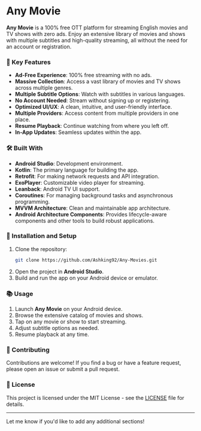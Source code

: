 # Any Movie

**Any Movie** is a 100% free OTT platform for streaming English movies and TV shows with zero ads. Enjoy an extensive library of movies and shows with multiple subtitles and high-quality streaming, all without the need for an account or registration.

### 📱 Key Features
- **Ad-Free Experience**: 100% free streaming with no ads.
- **Massive Collection**: Access a vast library of movies and TV shows across multiple genres.
- **Multiple Subtitle Options**: Watch with subtitles in various languages.
- **No Account Needed**: Stream without signing up or registering.
- **Optimized UI/UX**: A clean, intuitive, and user-friendly interface.
- **Multiple Providers**: Access content from multiple providers in one place.
- **Resume Playback**: Continue watching from where you left off.
- **In-App Updates**: Seamless updates within the app.

### 🛠️ Built With
- **Android Studio**: Development environment.
- **Kotlin**: The primary language for building the app.
- **Retrofit**: For making network requests and API integration.
- **ExoPlayer**: Customizable video player for streaming.
- **Leanback**: Android TV UI support.
- **Coroutines**: For managing background tasks and asynchronous programming.
- **MVVM Architecture**: Clean and maintainable app architecture.
- **Android Architecture Components**: Provides lifecycle-aware components and other tools to build robust applications.

### 🔧 Installation and Setup
1. Clone the repository:
   ```bash
   git clone https://github.com/Ashking92/Any-Movies.git
   ```
2. Open the project in **Android Studio**.
3. Build and run the app on your Android device or emulator.

### 📚 Usage
1. Launch **Any Movie** on your Android device.
2. Browse the extensive catalog of movies and shows.
3. Tap on any movie or show to start streaming.
4. Adjust subtitle options as needed.
5. Resume playback at any time.

### 🤝 Contributing
Contributions are welcome! If you find a bug or have a feature request, please open an issue or submit a pull request.

### 📜 License
This project is licensed under the MIT License - see the [LICENSE](LICENSE) file for details.

---

Let me know if you'd like to add any additional sections!
